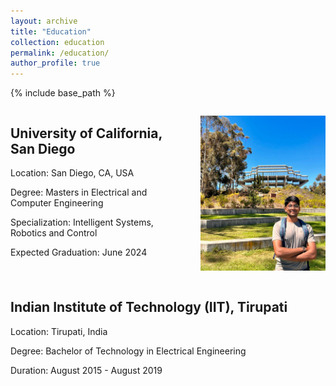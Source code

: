 ```yaml
---
layout: archive
title: "Education"
collection: education
permalink: /education/
author_profile: true
---
```


{% include base_path %}

<div style="display: flex;">
  <div style="flex: 1;">
    <h2>University of California, San Diego</h2>
    <p>Location: San Diego, CA, USA</p>
    <p>Degree: Masters in Electrical and Computer Engineering</p>
    <p>Specialization: Intelligent Systems, Robotics and Control</p>
    <p>Expected Graduation: June 2024</p>
  </div>
  <div style="flex: 1;">
    <p align="right">
      <img src="../images/jacobs.jpeg" alt="Door-key Problem" width="200" />
    </p>
  </div>
</div>

## Indian Institute of Technology (IIT), Tirupati

Location: Tirupati, India

Degree: Bachelor of Technology in Electrical Engineering

Duration: August 2015 - August 2019
